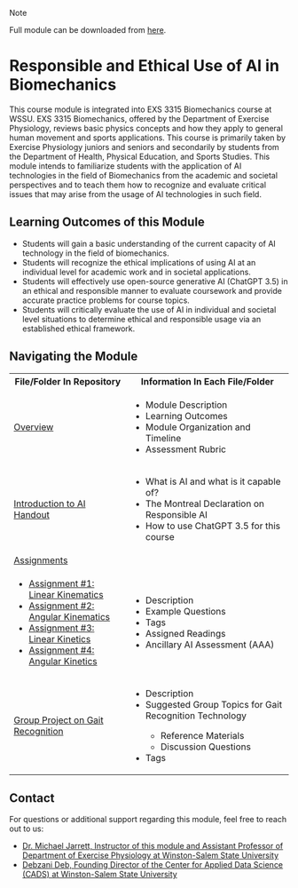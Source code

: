 > [!NOTE]
> Full module can be downloaded from [here](https://github.com/CADS-WSSU/WSSU-AI-Ethics-Modules/blob/main/AI%20in%20Business%20Ethics/AI%20in%20Business%20Ethics%20Module.pdf). 
# Responsible and Ethical Use of AI in Biomechanics
This course module is integrated into EXS 3315 Biomechanics course at WSSU. EXS 3315 Biomechanics, offered by the Department of Exercise Physiology, reviews basic physics concepts and how they apply to general human movement and sports applications. This course is primarily taken by Exercise Physiology juniors and seniors and secondarily by students from the Department of Health, Physical Education, and Sports Studies. This module intends to familiarize students with the application of AI technologies in the field of Biomechanics from the academic and societal perspectives and to teach them how to recognize and evaluate critical issues that may arise from the usage of AI technologies in such field.  

## Learning Outcomes of this Module

* Students will gain a basic understanding of the current capacity of AI technology in the field of biomechanics.
* Students will recognize the ethical implications of using AI at an individual level for academic work and in societal applications.
* Students will effectively use open-source generative AI (ChatGPT 3.5) in an ethical and responsible manner to evaluate coursework and provide accurate practice problems for course topics.
* Students will critically evaluate the use of AI in individual and societal level situations to determine ethical and responsible usage via an established ethical framework.

## Navigating the Module
<table>
  <tbody>
    <tr>
      <th>File/Folder In Repository</th>
      <th>Information In Each File/Folder</th>
    </tr>
    <tr>
      <td><a href="https://github.com/CADS-WSSU/WSSU-AI-Ethics-Modules/blob/main/Responsible%20and%20Ethical%20Use%20of%20AI%20in%20Biomechanics/Overview.pdf">Overview</a></td>
      <td>
        <ul>
          <li>Module Description</li>
          <li>Learning Outcomes </li>
          <li>Module Organization and Timeline</li>
          <li>Assessment Rubric</li>
        </ul>
      </td>
    </tr>
    <tr>
      <td><a href="https://github.com/CADS-WSSU/WSSU-AI-Ethics-Modules/blob/main/Responsible%20and%20Ethical%20Use%20of%20AI%20in%20Biomechanics/Introduction%20to%20AI%20Handout.pdf">Introduction to AI Handout</a></td>
      <td>
        <ul>
          <li>What is AI and what is it capable of?</li>
          <li>The Montreal Declaration on Responsible AI</li>
          <li>How to use ChatGPT 3.5 for this course</li>
        </ul>
      </td>
    </tr>
     <tr>
      <td> <a href="https://github.com/CADS-WSSU/WSSU-AI-Ethics-Modules/tree/main/Responsible%20and%20Ethical%20Use%20of%20AI%20in%20Biomechanics/Assignments">Assignments</a></td>
      <td>
      </td>
    </tr>
    <tr>
      <td>
        <ul>
          <li><a href="https://github.com/CADS-WSSU/WSSU-AI-Ethics-Modules/blob/main/Responsible%20and%20Ethical%20Use%20of%20AI%20in%20Biomechanics/Assignments/Assignment%231_Linear%20Kinematics.pdf">Assignment #1: Linear Kinematics</a></li>
          <li><a href="https://github.com/CADS-WSSU/WSSU-AI-Ethics-Modules/blob/main/Responsible%20and%20Ethical%20Use%20of%20AI%20in%20Biomechanics/Assignments/Assignment%232_Angular%20Kinematics.pdf">Assignment #2: Angular Kinematics</a></li>
          <li><a href="https://github.com/CADS-WSSU/WSSU-AI-Ethics-Modules/blob/main/Responsible%20and%20Ethical%20Use%20of%20AI%20in%20Biomechanics/Assignments/Assignment%233_Linear%20Kinetics.pdf">Assignment #3: Linear Kinetics</a></li>
          <li><a href="https://github.com/CADS-WSSU/WSSU-AI-Ethics-Modules/blob/main/Responsible%20and%20Ethical%20Use%20of%20AI%20in%20Biomechanics/Assignments/Assignment%234_Angular%20Kinetics.pdf">Assignment #4: Angular Kinetics</a></li>
        </ul>
      </td>
      <td>
        <ul>
          <li>Description</li>
          <li>Example Questions</li>
          <li>Tags</li>
          <li>Assigned Readings</li>
          <li>Ancillary AI Assessment (AAA)</li>
        </ul>
      </td>
    </tr>
  <tr>
      <td>
          <a href="https://github.com/CADS-WSSU/WSSU-AI-Ethics-Modules/blob/main/Responsible%20and%20Ethical%20Use%20of%20AI%20in%20Biomechanics/Group%20Project%20on%20Gait%20Recognition.pdf">Group Project on Gait Recognition</a>  
      </td>
      <td>
        <ul>
          <li>Description</li>
          <li>Suggested Group Topics for Gait Recognition Technology</li>
          <ul>
            <li>Reference Materials</li>
            <li>Discussion Questions</li>
          </ul>
          <li>Tags</li>
        </ul>
      </td>
    </tr>
  </tbody>
</table>

## Contact
For questions or additional support regarding this module, feel free to reach out to us:
* [Dr. Michael Jarrett, Instructor of this module and Assistant Professor of Department of Exercise Physiology
at Winston-Salem State University](mailto:jarrettms@wssu.edu)
* [Debzani Deb, Founding Director of the Center for Applied Data Science (CADS) at Winston-Salem State University](mailto:debd@wssu.edu)
